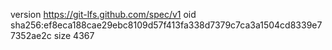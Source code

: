 version https://git-lfs.github.com/spec/v1
oid sha256:ef8eca188cae29ebc8109d57f413fa338d7379c7ca3a1504cd8339e77352ae2c
size 4367
